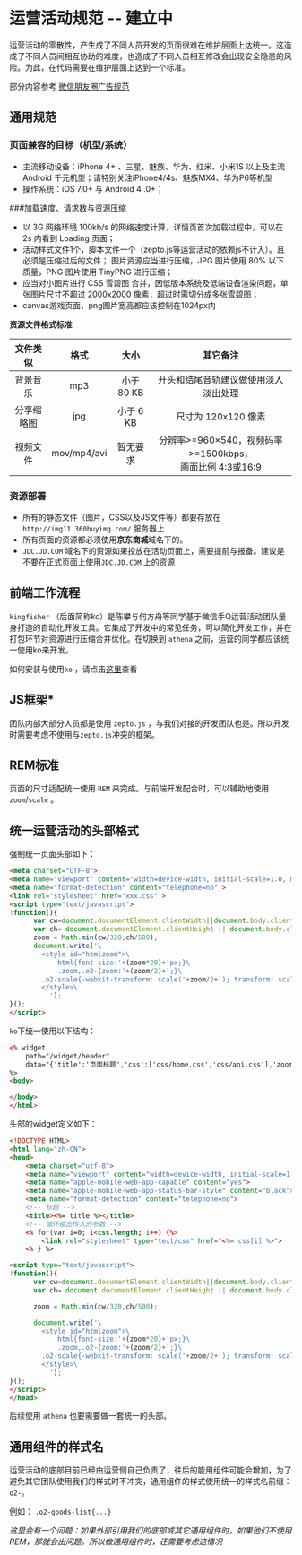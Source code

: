 # 运营活动规范 -- 建立中

运营活动的零散性，产生成了不同人员开发的页面很难在维护层面上达统一。这造成了不同人员间相互协助的难度，也造成了不同人员相互修改会出现安全隐患的风险。为此，在代码需要在维护层面上达到一个标准。

部分内容参考 [微信朋友圈广告规范](http://wximg.qq.com/wxp/wxmoment-doc/3.1.html)

## 通用规范

### 页面兼容的目标（机型/系统）

- 主流移动设备：iPhone 4+ 、三星、魅族、华为、红米、小米1S 以上及主流 Android 千元机型；请特别关注iPhone4/4s、魅族MX4、华为P6等机型
-  操作系统：iOS 7.0+ 与 Android 4 .0+；


###加载速度、请求数与资源压缩

- 以 3G 网络环境 100kb/s 的网络速度计算，详情页首次加载过程中，可以在 2s 内看到 Loading 页面；
- 活动样式文件1个，脚本文件一个（zepto.js等运营活动的依赖js不计入）。且必须是压缩过后的文件；
图片资源应当进行压缩，JPG 图片使用 80% 以下质量，PNG 图片使用 TinyPNG 进行压缩；
- 应当对小图片进行 CSS 雪碧图 合并，因低版本系统及低端设备渲染问题，单张图片尺寸不超过 2000x2000 像素，超过时需切分成多张雪碧图；
- canvas游戏页面，png图片宽高都应该控制在1024px内

**资源文件格式标准**

| 文件类似 |	格式	 | 大小 | 其它备注 |
| :----: | :----: | :----: | :----: |
|背景音乐 | mp3 | 小于80 KB | 开头和结尾音轨建议做使用淡入淡出处理|
|分享缩略图 |	jpg | 小于 6 KB | 尺寸为 120x120 像素 |
|视频文件 | mov/mp4/avi | 暂无要求 | 分辨率>=960×540，视频码率>=1500kbps，<br />画面比例 4:3或16:9|

### 资源部署

- 所有的静态文件（图片，CSS以及JS文件等）都要存放在 `http://img11.360buyimg.com/` 服务器上
- 所有页面的资源都必须使用**京东商城**域名下的。
- `JDC.JD.COM` 域名下的资源如果投放在活动页面上，需要提前与报备。建议是不要在正式页面上使用`JDC.JD.COM` 上的资源

## 前端工作流程

`kingfisher` （后面简称*ko*）是陈攀与何方舟等同学基于微信手Q运营活动团队量身打造的自动化开发工具。它集成了开发中的常见任务，可以简化开发工作，并在打包环节对资源进行压缩合并优化。在切换到 `athena` 之前，运营的同学都应该统一使用ko来开发。

如何安装与使用`ko` ，请点击[这里](http://git.pp.jd.com/hefangzhou/ko/blob/master/README.md)查看

## JS框架*

团队内部大部分人员都是使用 `zepto.js` ，与我们对接的开发团队也是。所以开发时需要考虑不使用与`zepto.js`冲突的框架。

## REM标准

页面的尺寸适配统一使用 `REM` 来完成。与前端开发配合时，可以辅助地使用 `zoom`/`scale` 。


## 统一运营活动的头部格式

强制统一页面头部如下：

```html
<meta charset="UTF-8">
<meta name="viewport" content="width=device-width, initial-scale=1.0, maximum-scale=1.0, user-scalable=no" >
<meta name="format-detection" content="telephone=no" >
<link rel="stylesheet" href="xxx.css" >
<script type="text/javascript">
!function(){
      var cw=document.documentElement.clientWidth||document.body.clientWidth,zoom=cw/320;
      var ch= document.documentElement.clientHeight || document.body.clientHeight;
      zoom = Math.min(cw/320,ch/500);
      document.write('\
		<style id="htmlzoom">\
		    html{font-size:'+(zoom*20)+'px;}\
		    .zoom,.o2-{zoom:'+(zoom/2)+';}\
        .o2-scale{-webkit-transform: scale('+zoom/2+'); transform: scale('+zoom/2+');}\
		</style>\
          ');
}();
</script>
```

 `ko`下统一使用以下结构：

```html
<% widget 
	path="/widget/header" 
	data="{'title':'页面标题','css':['css/home.css','css/ani.css'],'zoom':1,'scale':1,'rem':1}"
%>
<body>

</body>
</html>
```

头部的widget定义如下：

```html
<!DOCTYPE HTML>
<html lang="zh-CN">
<head>
    <meta charset="utf-8">
    <meta name="viewport" content="width=device-width, initial-scale=1.0, maximum-scale=1.0, user-scalable=0"  >
    <meta name="apple-mobile-web-app-capable" content="yes">
    <meta name="apple-mobile-web-app-status-bar-style" content="black">
    <meta name="format-detection" content="telephone=no">
    <!-- 标题 -->
    <title><%= title %></title>
    <!-- 循环输出传入的参数 -->
  	<% for(var i=0; i<css.length; i++) {%>
  		<link rel="stylesheet" type="text/css" href="<%= css[i] %>">
  	<% } %>

<script type="text/javascript">
!function(){
      var cw=document.documentElement.clientWidth||document.body.clientWidth,zoom=cw/320;
      var ch= document.documentElement.clientHeight || document.body.clientHeight;

      zoom = Math.min(cw/320,ch/500);

      document.write('\
		<style id="htmlzoom">\
		    html{font-size:'+(zoom*20)+'px;}\
		    .zoom,.o2-{zoom:'+(zoom/2)+';}\
        .o2-scale{-webkit-transform: scale('+zoom/2+'); transform: scale('+zoom/2+');}\
		</style>\
          ');
}();
</script>
</head>
```



后续使用 `athena` 也要需要做一套统一的头部。

## 通用组件的样式名

运营活动的底部目前已经由运营侧自己负责了，往后的能用组件可能会增加，为了避免其它团队使用我们的样式时不冲突，通用组件的样式使用统一的样式名前缀：`o2-`。

例如： `.o2-goods-list{...}`

*这里会有一个问题：如果外部引用我们的底部或其它通用组件时，如果他们不使用REM，那就会出问题。所以做通用组件时，还需要考虑这情况*
